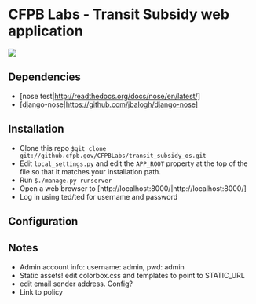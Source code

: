 # CFPB Labs - Transit Subsidy web application
<img src="/sheltonw/transit_subsidy_os/raw/master/transit_subsidy/static/images/screen_shot.png">

## Dependencies
 - [nose test|http://readthedocs.org/docs/nose/en/latest/]
 - [django-nose|https://github.com/jbalogh/django-nose]


## Installation
 - Clone this repo ```$git clone git://github.cfpb.gov/CFPBLabs/transit_subsidy_os.git```
 - Edit ```local_settings.py``` and edit the ```APP_ROOT``` property at the top of the
   file so that it matches your installation path.
 - Run ```$./manage.py runserver```
 - Open a web browser to  [http://localhost:8000/|http://localhost:8000/]
 - Log in using ted/ted for username and password


## Configuration

## Notes
 - Admin account info: username: admin, pwd: admin
 - Static assets!  edit colorbox.css and templates to point to STATIC_URL
 - edit email sender address.  Config?
 - Link to policy



